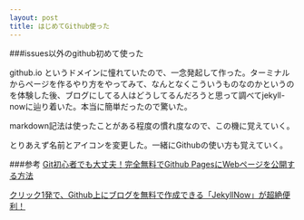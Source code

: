 ```yaml
---
layout: post
title: はじめてGithub使った
---
```


###issues以外のgithub初めて使った

github.io というドメインに憧れていたので、一念発起して作った。ターミナルからページを作るやり方をやってみて、なんとなくこういうものなのかというのを体験した後、ブログにしてる人はどうしてるんだろうと思って調べてjekyll-nowに辿り着いた。本当に簡単だったので驚いた。

markdown記法は使ったことがある程度の慣れ度なので、この機に覚えていく。

とりあえず名前とアイコンを変更した。一緒にGithubの使い方も覚えていく。

###参考
[Git初心者でも大丈夫！完全無料でGithub PagesにWebページを公開する方法](http://liginc.co.jp/web/html-css/html/96453)

[クリック1発で、Github上にブログを無料で作成できる「JekyllNow」が超絶便利！](http://plus.appgiga.jp/masatolan/2015/01/13/55047/)

